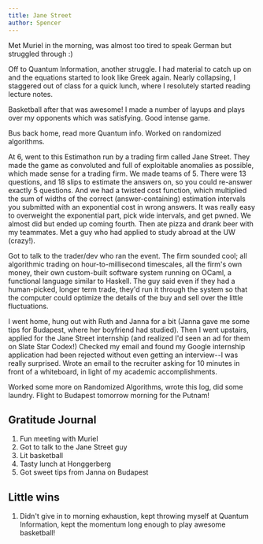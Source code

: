 ```yaml
---
title: Jane Street
author: Spencer
---
```


Met Muriel in the morning, was almost too tired to speak German but struggled through :)

Off to Quantum Information, another struggle. I had material to catch up on and the equations started to look like Greek again. Nearly collapsing, I staggered out of class for a quick lunch, where I resolutely started reading lecture notes.

Basketball after that was awesome! I made a number of layups and plays over my opponents which was satisfying. Good intense game.

Bus back home, read more Quantum info. Worked on randomized algorithms.

At 6, went to this Estimathon run by a trading firm called Jane Street. They made the game as convoluted and full of exploitable anomalies as possible, which made sense for a trading firm. We made teams of 5. There were 13 questions, and 18 slips to estimate the answers on, so you could re-answer exactly 5 questions. And we had a twisted cost function, which multiplied the sum of widths of the correct (answer-containing) estimation intervals you submitted with an exponential cost in wrong answers. It was really easy to overweight the exponential part, pick wide intervals, and get pwned. We almost did but ended up coming fourth. Then ate pizza and drank beer with my teammates. Met a guy who had applied to study abroad at the UW (crazy!).

Got to talk to the trader/dev who ran the event. The firm sounded cool; all algorithmic trading on hour-to-millisecond timescales, all the firm's own money, their own custom-built software system running on OCaml, a functional language similar to Haskell. The guy said even if they had a human-picked, longer term trade, they'd run it through the system so that the computer could optimize the details of the buy and sell over the little fluctuations.

I went home, hung out with Ruth and Janna for a bit (Janna gave me some tips for Budapest, where her boyfriend had studied). Then I went upstairs, applied for the Jane Street internship (and realized I'd seen an ad for them on Slate Star Codex!) Checked my email and found my Google internship application had been rejected without even getting an interview--I was really surprised. Wrote an email to the recruiter asking for 10 minutes in front of a whiteboard, in light of my academic accomplishments.

Worked some more on Randomized Algorithms, wrote this log, did some laundry. Flight to Budapest tomorrow morning for the Putnam!

## Gratitude Journal
1. Fun meeting with Muriel
1. Got to talk to the Jane Street guy
2. Lit basketball
3. Tasty lunch at Honggerberg
4. Got sweet tips from Janna on Budapest

## Little wins
1. Didn't give in to morning exhaustion, kept throwing myself at Quantum Information, kept the momentum long enough to play awesome basketball!




